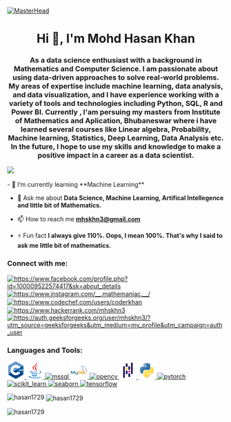 [![MasterHead](https://frogdesign.nyc3.cdn.digitaloceanspaces.com/wp-content/uploads/2020/08/04192430/AI_designing-with-data.gif)](https://hasan1729.io)
<h1 align="center">Hi 👋, I'm Mohd Hasan Khan</h1>
<h3 align="center">As a data science enthusiast with a background in Mathematics and Computer Science. I am passionate about using data-driven approaches to solve real-world problems. My areas of expertise include machine learning, data analysis, and data visualization, and I have experience working with a variety of tools and technologies including Python, SQL, R and Power BI. Currently , I'am persuing my masters from Institute of Mathematics and Aplication, Bhubaneswar where i have learned several courses like Linear algebra, Probability, Machine learning, Statistics, Deep Learning, Data Analysis etc. In the future, I hope to use my skills and knowledge to make a positive impact in a career as a data scientist.</h3> 

<p align="left"> <img src="https://media.licdn.com/dms/image/C4D12AQESj72-s5gEKg/article-cover_image-shrink_423_752/0/1626753867110?e=1692230400&v=beta&t=sAd7BLzgmB_kdArniHYNTRCdtBRjEb8KRXbn_OQZYzM" /> </p>
- 🌱 I’m currently learning **Machine Learning**

- 💬 Ask me about **Data Science, Machine Learning, Artifical Intellegence and little bit of Mathematics.**

- 📫 How to reach me **mhskhn3@gmail.com**

- ⚡ Fun fact **I always give 110%. Oops, I mean 100%. That's why I said to ask me little bit of mathematics.**

<h3 align="left">Connect with me:</h3>
<p align="left">
<a href="https://fb.com/https://www.facebook.com/profile.php?id=100009522574417&sk=about_details" target="blank"><img align="center" src="https://raw.githubusercontent.com/rahuldkjain/github-profile-readme-generator/master/src/images/icons/Social/facebook.svg" alt="https://www.facebook.com/profile.php?id=100009522574417&sk=about_details" height="30" width="40" /></a>
<a href="https://instagram.com/https://www.instagram.com/__.mathemaniac.__/" target="blank"><img align="center" src="https://raw.githubusercontent.com/rahuldkjain/github-profile-readme-generator/master/src/images/icons/Social/instagram.svg" alt="https://www.instagram.com/__.mathemaniac.__/" height="30" width="40" /></a>
<a href="https://www.codechef.com/users/https://www.codechef.com/users/coderkhan" target="blank"><img align="center" src="https://cdn.jsdelivr.net/npm/simple-icons@3.1.0/icons/codechef.svg" alt="https://www.codechef.com/users/coderkhan" height="30" width="40" /></a>
<a href="https://www.hackerrank.com/https://www.hackerrank.com/mhskhn3" target="blank"><img align="center" src="https://raw.githubusercontent.com/rahuldkjain/github-profile-readme-generator/master/src/images/icons/Social/hackerrank.svg" alt="https://www.hackerrank.com/mhskhn3" height="30" width="40" /></a>
<a href="https://auth.geeksforgeeks.org/user/https://auth.geeksforgeeks.org/user/mhskhn3/?utm_source=geeksforgeeks&utm_medium=my_profile&utm_campaign=auth_user" target="blank"><img align="center" src="https://raw.githubusercontent.com/rahuldkjain/github-profile-readme-generator/master/src/images/icons/Social/geeks-for-geeks.svg" alt="https://auth.geeksforgeeks.org/user/mhskhn3/?utm_source=geeksforgeeks&utm_medium=my_profile&utm_campaign=auth_user" height="30" width="40" /></a>
</p>

<h3 align="left">Languages and Tools:</h3>
<p align="left"> <a href="https://www.w3schools.com/cpp/" target="_blank" rel="noreferrer"> <img src="https://raw.githubusercontent.com/devicons/devicon/master/icons/cplusplus/cplusplus-original.svg" alt="cplusplus" width="40" height="40"/> </a> <a href="https://www.java.com" target="_blank" rel="noreferrer"> <img src="https://raw.githubusercontent.com/devicons/devicon/master/icons/java/java-original.svg" alt="java" width="40" height="40"/> </a> <a href="https://www.microsoft.com/en-us/sql-server" target="_blank" rel="noreferrer"> <img src="https://www.svgrepo.com/show/303229/microsoft-sql-server-logo.svg" alt="mssql" width="40" height="40"/> </a> <a href="https://www.mysql.com/" target="_blank" rel="noreferrer"> <img src="https://raw.githubusercontent.com/devicons/devicon/master/icons/mysql/mysql-original-wordmark.svg" alt="mysql" width="40" height="40"/> </a> <a href="https://opencv.org/" target="_blank" rel="noreferrer"> <img src="https://www.vectorlogo.zone/logos/opencv/opencv-icon.svg" alt="opencv" width="40" height="40"/> </a> <a href="https://pandas.pydata.org/" target="_blank" rel="noreferrer"> <img src="https://raw.githubusercontent.com/devicons/devicon/2ae2a900d2f041da66e950e4d48052658d850630/icons/pandas/pandas-original.svg" alt="pandas" width="40" height="40"/> </a> <a href="https://www.python.org" target="_blank" rel="noreferrer"> <img src="https://raw.githubusercontent.com/devicons/devicon/master/icons/python/python-original.svg" alt="python" width="40" height="40"/> </a> <a href="https://pytorch.org/" target="_blank" rel="noreferrer"> <img src="https://www.vectorlogo.zone/logos/pytorch/pytorch-icon.svg" alt="pytorch" width="40" height="40"/> </a> <a href="https://scikit-learn.org/" target="_blank" rel="noreferrer"> <img src="https://upload.wikimedia.org/wikipedia/commons/0/05/Scikit_learn_logo_small.svg" alt="scikit_learn" width="40" height="40"/> </a> <a href="https://seaborn.pydata.org/" target="_blank" rel="noreferrer"> <img src="https://seaborn.pydata.org/_images/logo-mark-lightbg.svg" alt="seaborn" width="40" height="40"/> </a> <a href="https://www.tensorflow.org" target="_blank" rel="noreferrer"> <img src="https://www.vectorlogo.zone/logos/tensorflow/tensorflow-icon.svg" alt="tensorflow" width="40" height="40"/> </a> </p>

<p><img align="left" src="https://github-readme-stats.vercel.app/api/top-langs?username=hasan1729&show_icons=true&locale=en&layout=compact" alt="hasan1729" /></p>

<p>&nbsp;<img align="center" src="https://github-readme-stats.vercel.app/api?username=hasan1729&show_icons=true&locale=en" alt="hasan1729" /></p>

<p><img align="center" src="https://github-readme-streak-stats.herokuapp.com/?user=hasan1729&" alt="hasan1729" /></p>
